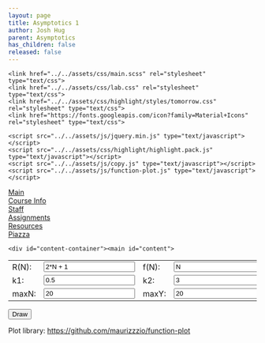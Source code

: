 ```yaml
---
layout: page
title: Asymptotics 1
author: Josh Hug
parent: Asymptotics
has_children: false
released: false
---
```

<!DOCTYPE html>
<html>
<head>
    <title>Asymptotics Demo | CS 61B Spring 2017</title>
    <meta charset="UTF-8">

    <link href="../../assets/css/main.scss" rel="stylesheet" type="text/css">
    <link href="../../assets/css/lab.css" rel="stylesheet" type="text/css">
    <link href="../../assets/css/highlight/styles/tomorrow.css" rel="stylesheet" type="text/css">
    <link href="https://fonts.googleapis.com/icon?family=Material+Icons" rel="stylesheet" type="text/css">

  <script src="https://cdnjs.cloudflare.com/ajax/libs/mathjs/5.0.4/math.min.js"></script>
  <script src="https://cdnjs.cloudflare.com/ajax/libs/d3/3.5.5/d3.min.js"></script>
  




    <script src="../../assets/js/jquery.min.js" type="text/javascript"></script>
    <script src="../../assets/css/highlight/highlight.pack.js" type="text/javascript"></script>
    <script src="../../assets/js/copy.js" type="text/javascript"></script>
    <script src="../../assets/js/function-plot.js" type="text/javascript"></script>
</head>
<body>
    <div id="navbar" class="navbar-top"><div id="navitems">
        <a href="../../index.html"><div class="navitem">Main</div></a>
        <a href="../../about.html"><div class="navitem">Course Info</div></a>
        <a href="../../staff.html"><div class="navitem">Staff</div></a>
        <a href="../../assign.html"><div class="navitem">Assignments</div></a>
        <a href="../../resources.html"><div class="navitem">Resources</div></a>
        <a href="https://piazza.com/class/iiklg7j9ggf2vl"><div class="navitem">Piazza</div></a>
    </div></div>
    
    <div id="content-container"><main id="content">
<form id="form">
<table unlined>
<tr><td>
  <label for="fN">R(N):</label>
  </td><td>
  <input type="text" id="rN" value="2*N + 1" />
  </td>
<td>
  <label for="rN">f(N):</label>
  </td><td>  
  <input type="text" id="fN" value="N" /><br>
</td></tr>
<tr><td>
  <label for="k1">k1:</label>
    </td><td>
  <input type="text" id="k1" value="0.5" />  
</td><td>
  <label for="k2">k2:</label>
    </td><td>
  <input type="text" id="k2" value="3" /><br>
</td></tr>
<tr><td>
  <label for="maxN">maxN:</label>
    </td><td>
  <input type="text" id="maxN" value="20" />  
</td><td>
  <label for="maxY">maxY:</label>
    </td><td>

  <input type="text" id="maxY" value="20" />  
</td></tr>
</table>
  <input type="submit" value="Draw" />
</form>

<div id="plot"></div>

<p>
  Plot library: <a href="https://github.com/maurizzzio/function-plot">https://github.com/maurizzzio/function-plot</a>
</p>

<script>
  // Modified from http://gomakethings.com/how-to-get-the-value-of-a-querystring-with-native-javascript/
  var getQueryString = function(field) {
    var href = window.location.href;
    if (href[href.length - 1] === '/') {
      href = href.substring(0, href.length - 1);
    }
    var reg = new RegExp('[?&]' + field + '=([^&#]*)', 'i');
    var string = reg.exec(href);
    return string ? unescape(string[1]) : null;
  };

  function draw() {
    try {
      functionPlot({
        target: '#plot',
        yAxis: {domain: [0, document.getElementById('maxY').value]},
        xAxis: {domain: [0, document.getElementById('maxN').value]},        
        data: [{
          fn: document.getElementById('rN').value.replace(/N/g, "x"),
          sampler: 'builtIn',  // this will make function-plot use the evaluator of math.js
          graphType: 'polyline',
          color: 'red'
        },
        {
          fn: document.getElementById('k1').value + "*(" + document.getElementById('fN').value.replace(/N/g, "x") + ")",
          sampler: 'builtIn',  // this will make function-plot use the evaluator of math.js
          graphType: 'polyline',
          color: 'black'
        },
                {
          fn: document.getElementById('k2').value + "*(" + document.getElementById('fN').value.replace(/N/g, "x") + ")",
          sampler: 'builtIn',  // this will make function-plot use the evaluator of math.js
          graphType: 'polyline',
          color: 'black'
        },
]
      });
    }
    catch (err) {
      console.log(err);
      alert(err);
    }
  }

  document.getElementById('form').onsubmit = function (event) {
    event.preventDefault();
    draw();
  };

  document.getElementById('k1').value = getQueryString('k1') || 0.5;
  document.getElementById('k2').value = getQueryString('k2') || 3;
  document.getElementById('maxN').value = getQueryString('maxN') || 20;
  document.getElementById('maxY').value = getQueryString('maxY') || 20;
  document.getElementById('rN').value = getQueryString('rN') || "2*N + 1";
  document.getElementById('fN').value = getQueryString('fN') || "N";

  draw();
</script>

<!-- <script>
functionPlot({
  target: '#quadratic',
  data: [{
    fn: 'x^2'
  }]
})
</script> -->

</html>
